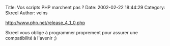 Title: Vos scripts PHP marchent pas ?
Date: 2002-02-22 18:44:29
Category: Skreel
Author: veins


http://www.php.net/release_4_1_0.php

Skreel vous oblige à programmer proprement pour assurer une compatibilité à l'avenir ;)